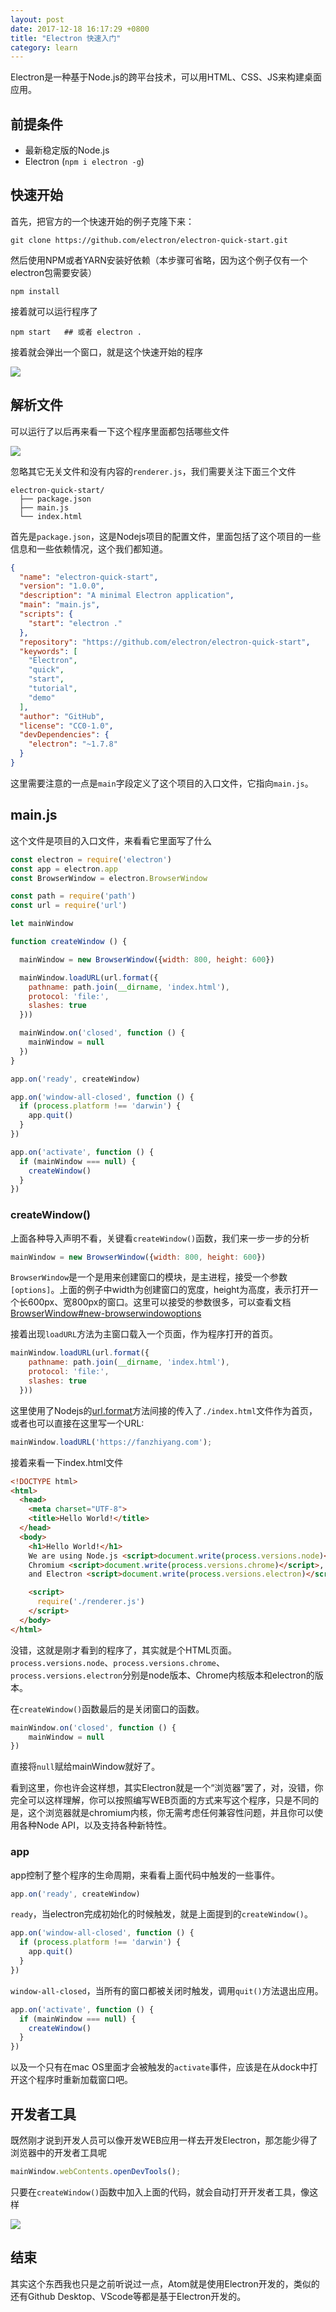 ```yaml
---
layout: post
date: 2017-12-18 16:17:29 +0800
title: "Electron 快速入门"
category: learn
---
```


Electron是一种基于Node.js的跨平台技术，可以用HTML、CSS、JS来构建桌面应用。

## 前提条件

- 最新稳定版的Node.js
- Electron (`npm i electron -g`)

## 快速开始

首先，把官方的一个快速开始的例子克隆下来：

```
git clone https://github.com/electron/electron-quick-start.git
```

然后使用NPM或者YARN安装好依赖（本步骤可省略，因为这个例子仅有一个electron包需要安装）

```
npm install
```

接着就可以运行程序了

```
npm start	## 或者 electron .
```

接着就会弹出一个窗口，就是这个快速开始的程序

![](/pics/2017/12/1801.png)

## 解析文件

可以运行了以后再来看一下这个程序里面都包括哪些文件

![](/pics/2017/12/1802.png)

忽略其它无关文件和没有内容的`renderer.js`，我们需要关注下面三个文件

```
electron-quick-start/
  ├── package.json
  ├── main.js
  └── index.html
```

首先是`package.json`，这是Nodejs项目的配置文件，里面包括了这个项目的一些信息和一些依赖情况，这个我们都知道。

```json
{
  "name": "electron-quick-start",
  "version": "1.0.0",
  "description": "A minimal Electron application",
  "main": "main.js",
  "scripts": {
    "start": "electron ."
  },
  "repository": "https://github.com/electron/electron-quick-start",
  "keywords": [
    "Electron",
    "quick",
    "start",
    "tutorial",
    "demo"
  ],
  "author": "GitHub",
  "license": "CC0-1.0",
  "devDependencies": {
    "electron": "~1.7.8"
  }
}
```

这里需要注意的一点是`main`字段定义了这个项目的入口文件，它指向`main.js`。

## main.js

这个文件是项目的入口文件，来看看它里面写了什么

```js
const electron = require('electron')
const app = electron.app
const BrowserWindow = electron.BrowserWindow

const path = require('path')
const url = require('url')

let mainWindow

function createWindow () {

  mainWindow = new BrowserWindow({width: 800, height: 600})

  mainWindow.loadURL(url.format({
    pathname: path.join(__dirname, 'index.html'),
    protocol: 'file:',
    slashes: true
  }))

  mainWindow.on('closed', function () {
    mainWindow = null
  })
}

app.on('ready', createWindow)

app.on('window-all-closed', function () {
  if (process.platform !== 'darwin') {
    app.quit()
  }
})

app.on('activate', function () {
  if (mainWindow === null) {
    createWindow()
  }
})
```

### createWindow()

上面各种导入声明不看，关键看`createWindow()`函数，我们来一步一步的分析

```js
mainWindow = new BrowserWindow({width: 800, height: 600})
```

`BrowserWindow`是一个是用来创建窗口的模块，是主进程，接受一个参数`[options]`。上面的例子中width为创建窗口的宽度，height为高度，表示打开一个长600px、宽800px的窗口。这里可以接受的参数很多，可以查看文档[BrowserWindow#new-browserwindowoptions](https://electronjs.org/docs/api/browser-window#new-browserwindowoptions)

接着出现`loadURL`方法为主窗口载入一个页面，作为程序打开的首页。

```js
mainWindow.loadURL(url.format({
    pathname: path.join(__dirname, 'index.html'),
    protocol: 'file:',
    slashes: true
  }))
```

这里使用了Nodejs的[url.format](https://nodejs.org/api/url.html#url_url_format_urlobject)方法间接的传入了`./index.html`文件作为首页，或者也可以直接在这里写一个URL:

```js
mainWindow.loadURL('https://fanzhiyang.com');
```

接着来看一下index.html文件

```html
<!DOCTYPE html>
<html>
  <head>
    <meta charset="UTF-8">
    <title>Hello World!</title>
  </head>
  <body>
    <h1>Hello World!</h1>
    We are using Node.js <script>document.write(process.versions.node)</script>,
    Chromium <script>document.write(process.versions.chrome)</script>,
    and Electron <script>document.write(process.versions.electron)</script>.

    <script>
      require('./renderer.js')
    </script>
  </body>
</html>

```

没错，这就是刚才看到的程序了，其实就是个HTML页面。`process.versions.node`、`process.versions.chrome`、`process.versions.electron`分别是node版本、Chrome内核版本和electron的版本。

在`createWindow()`函数最后的是关闭窗口的函数。

```js
mainWindow.on('closed', function () {
    mainWindow = null
})
```

直接将`null`赋给mainWindow就好了。

看到这里，你也许会这样想，其实Electron就是一个“浏览器”罢了，对，没错，你完全可以这样理解，你可以按照编写WEB页面的方式来写这个程序，只是不同的是，这个浏览器就是chromium内核，你无需考虑任何兼容性问题，并且你可以使用各种Node API，以及支持各种新特性。

### app

app控制了整个程序的生命周期，来看看上面代码中触发的一些事件。

```js
app.on('ready', createWindow)
```

`ready`，当electron完成初始化的时候触发，就是上面提到的`createWindow()`。

```js
app.on('window-all-closed', function () {
  if (process.platform !== 'darwin') {
    app.quit()
  }
})
```

`window-all-closed`，当所有的窗口都被关闭时触发，调用`quit()`方法退出应用。

```js
app.on('activate', function () {
  if (mainWindow === null) {
    createWindow()
  }
})
```

以及一个只有在mac OS里面才会被触发的`activate`事件，应该是在从dock中打开这个程序时重新加载窗口吧。

## 开发者工具

既然刚才说到开发人员可以像开发WEB应用一样去开发Electron，那怎能少得了浏览器中的开发者工具呢

```js
mainWindow.webContents.openDevTools();
```

只要在`createWindow()`函数中加入上面的代码，就会自动打开开发者工具，像这样

![](/pics/2017/12/1803.png)


## 结束

其实这个东西我也只是之前听说过一点，Atom就是使用Electron开发的，类似的还有Github Desktop、VScode等都是基于Electron开发的。